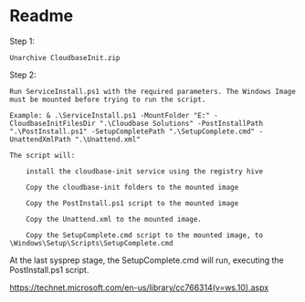 # Readme

Step 1:

    Unarchive CloudbaseInit.zip

Step 2:

    Run ServiceInstall.ps1 with the required parameters. The Windows Image must be mounted before trying to run the script.
    
    Example: & .\ServiceInstall.ps1 -MountFolder "E:" -CloudbaseInitFilesDir ".\Cloudbase Solutions" -PostInstallPath  ".\PostInstall.ps1" -SetupCompletePath ".\SetupComplete.cmd" -UnattendXmlPath ".\Unattend.xml"

    The script will:
        
        install the cloudbase-init service using the registry hive
        
        Copy the cloudbase-init folders to the mounted image
        
        Copy the PostInstall.ps1 script to the mounted image
        
        Copy the Unattend.xml to the mounted image.

        Copy the SetupComplete.cmd script to the mounted image, to \Windows\Setup\Scripts\SetupComplete.cmd

At the last sysprep stage, the SetupComplete.cmd will run, executing the PostInstall.ps1 script.

https://technet.microsoft.com/en-us/library/cc766314(v=ws.10).aspx